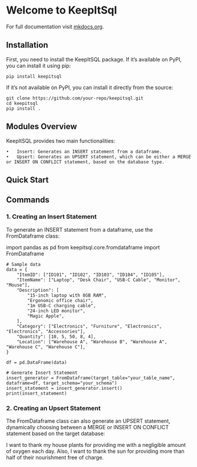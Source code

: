 # Welcome to KeepItSql

For full documentation visit [mkdocs.org](https://www.mkdocs.org).



## Installation

First, you need to install the KeepItSQL package. If it’s available on PyPI, you can install it using pip:

```
pip install keepitsql
```

If it’s not available on PyPI, you can install it directly from the source:
```
git clone https://github.com/your-repo/keepitsql.git
cd keepitsql
pip install .
```


## Modules Overview

KeepItSQL provides two main functionalities:

	•	Insert: Generates an INSERT statement from a dataframe.
	•	Upsert: Generates an UPSERT statement, which can be either a MERGE or INSERT ON CONFLICT statement, based on the database type.

## Quick Start

## Commands

### 1. Creating an Insert Statement

To generate an INSERT statement from a dataframe, use the FromDataframe class:

import pandas as pd
from keepitsql.core.fromdataframe import FromDataframe

```
# Sample data
data = {
    "ItemID": ["ID101", "ID102", "ID103", "ID104", "ID105"],
    "ItemName": ["Laptop", "Desk Chair", "USB-C Cable", "Monitor", "Mouse"],
    "Description": [
        "15-inch laptop with 8GB RAM",
        "Ergonomic office chair",
        "1m USB-C charging cable",
        "24-inch LED monitor",
        "Magic Apple",
    ],
    "Category": ["Electronics", "Furniture", "Electronics", "Electronics", "Accessories"],
    "Quantity": [10, 5, 50, 8, 4],
    "Location": ["Warehouse A", "Warehouse B", "Warehouse A", "Warehouse C", "Warehouse C"],
}

df = pd.DataFrame(data)

# Generate Insert Statement
insert_generator = FromDataframe(target_table="your_table_name", dataframe=df, target_schema="your_schema")
insert_statement = insert_generator.insert()
print(insert_statement)
```


### 2. Creating an Upsert Statement

The FromDataframe class can also generate an UPSERT statement, dynamically choosing between a MERGE or INSERT ON CONFLICT statement based on the target database:

<!-- * `mkdocs new [dir-name]` - Create a new project.
* `mkdocs serve` - Start the live-reloading docs server.
* `mkdocs build` - Build the documentation site.
* `mkdocs -h` - Print help message and exit.
## Project layout

    mkdocs.yml    # The configuration file.
    docs/
        index.md  # The documentation homepage.
        ...       # Other markdown pages, images and other files.


This site contains the project documentation for the
`calculator` project that is a toy module used in the
Real Python tutorial
[Build Your Python Project Documentation With MkDocs](
    https://realpython.com/python-project-documentation-with-mkdocs/).
Its aim is to give you a framework to build your
project documentation using Python, MkDocs,
mkdocstrings, and the Material for MkDocs theme.

## Table Of Contents

The documentation follows the best practice for
project documentation as described by Daniele Procida
in the [Diátaxis documentation framework](https://diataxis.fr/)
and consists of four separate parts:

1. [Tutorials](tutorials.md)
2. [How-To Guides](how-to-guides.md)
3. [Reference](reference.md)
4. [Explanation](explanation.md)

Quickly find what you're looking for depending on
your use case by looking at the different pages.

## Acknowledgements -->

I want to thank my house plants for providing me with
a negligible amount of oxygen each day. Also, I want
to thank the sun for providing more than half of their
nourishment free of charge.